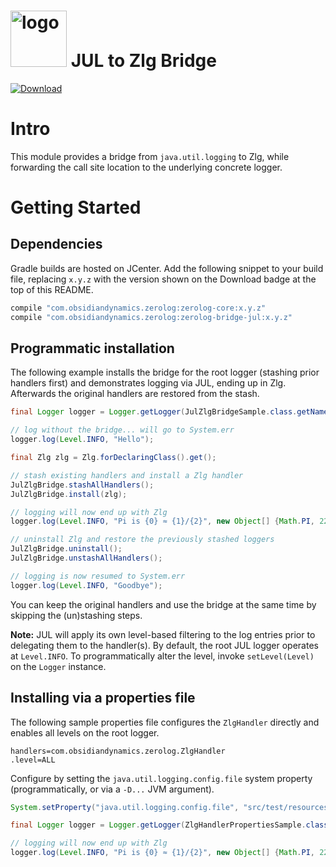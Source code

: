 <img src="https://raw.githubusercontent.com/wiki/obsidiandynamics/zerolog/images/zerolog-logo.png" width="90px" alt="logo"/> JUL to Zlg Bridge
===
[![Download](https://api.bintray.com/packages/obsidiandynamics/zerolog/zerolog-core/images/download.svg) ](https://bintray.com/obsidiandynamics/zerolog/zerolog-core/_latestVersion)

# Intro
This module provides a bridge from `java.util.logging` to Zlg, while forwarding the call site location to the underlying concrete logger.

# Getting Started
## Dependencies
Gradle builds are hosted on JCenter. Add the following snippet to your build file, replacing `x.y.z` with the version shown on the Download badge at the top of this README.

```groovy
compile "com.obsidiandynamics.zerolog:zerolog-core:x.y.z"
compile "com.obsidiandynamics.zerolog:zerolog-bridge-jul:x.y.z"
```

## Programmatic installation
The following example installs the bridge for the root logger (stashing prior handlers first) and demonstrates logging via JUL, ending up in Zlg. Afterwards the original handlers are restored from the stash.

```java
final Logger logger = Logger.getLogger(JulZlgBridgeSample.class.getName());

// log without the bridge... will go to System.err
logger.log(Level.INFO, "Hello");

final Zlg zlg = Zlg.forDeclaringClass().get();

// stash existing handlers and install a Zlg handler
JulZlgBridge.stashAllHandlers();
JulZlgBridge.install(zlg);

// logging will now end up with Zlg
logger.log(Level.INFO, "Pi is {0} ≈ {1}/{2}", new Object[] {Math.PI, 22, 7});

// uninstall Zlg and restore the previously stashed loggers
JulZlgBridge.uninstall();
JulZlgBridge.unstashAllHandlers();

// logging is now resumed to System.err
logger.log(Level.INFO, "Goodbye");
```

You can keep the original handlers and use the bridge at the same time by skipping the (un)stashing steps.

**Note:** JUL will apply its own level-based filtering to the log entries prior to delegating them to the handler(s). By default, the root JUL logger operates at `Level.INFO`. To programmatically alter the level, invoke `setLevel(Level)` on the `Logger` instance.

## Installing via a properties file
The following sample properties file configures the `ZlgHandler` directly and enables all levels on the root logger.

```
handlers=com.obsidiandynamics.zerolog.ZlgHandler
.level=ALL
```

Configure by setting the `java.util.logging.config.file` system property (programmatically, or via a `-D...` JVM argument).

```java
System.setProperty("java.util.logging.config.file", "src/test/resources/jul.properties");

final Logger logger = Logger.getLogger(ZlgHandlerPropertiesSample.class.getName());

// logging will now end up with Zlg
logger.log(Level.INFO, "Pi is {0} ≈ {1}/{2}", new Object[] {Math.PI, 22, 7});
```

